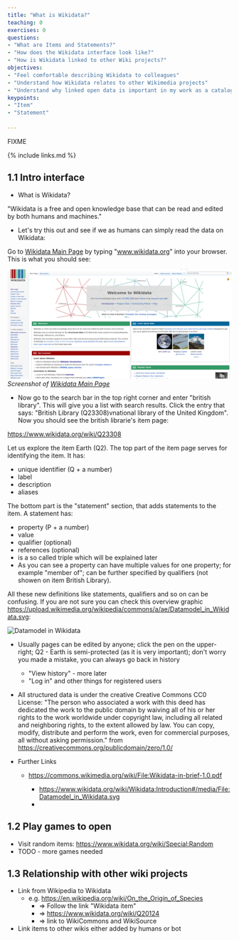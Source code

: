 ```yaml
---
title: "What is Wikidata?"
teaching: 0
exercises: 0
questions:
- "What are Items and Statements?"
- "How does the Wikidata interface look like?"
- "How is Wikidata linked to other Wiki projects?"
objectives:
- "Feel comfortable describing Wikidata to colleagues"
- "Understand how Wikidata relates to other Wikimedia projects"
- "Understand why linked open data is important in my work as a cataloging or teaching librarian"
keypoints:
- "Item"
- "Statement"

---
```

FIXME

{% include links.md %}

## 1.1 Intro interface ##
- What is Wikidata?

"Wikidata is a free and open knowledge base that can be read and edited by both humans and machines."
- Let's try this out and see if we as humans can simply read the data on Wikidata:

Go to [Wikidata Main Page](https://www.wikidata.org/wiki/Wikidata:Main_Page) by typing "www.wikidata.org" into your browser. This is what you should see:

![Wikidata_Main_Page](../fig/Wikidata_Main_Page.png)  
*Screenshot of [Wikidata Main Page](https://www.wikidata.org/wiki/Wikidata:Main_Page)*

- Now go to the search bar in the top right corner and enter "british library". This will give you a list with search results. Click the entry that says: "British Library (Q23308)vnational library of the United Kingdom". Now you should see the british librarie's item page:

https://www.wikidata.org/wiki/Q23308

Let us explore the item Earth (Q2). The top part of the item page serves for identifying the item. It has:
  - unique identifier (Q + a number)
  - label 
  - description
  - aliases
            
The bottom part is the "statement" section, that adds statements to the item. A statement has:
  - property (P + a number)
  - value
  - qualifier (optional)
  - references (optional)
  - is a so called triple which will be explained later
  - As you can see a property can have multiple values for one property; for example "member of"; can be further specified by qualifiers (not showen on item British Library).

All these new definitions like statements, qualifiers and so on can be confusing. If you are not sure you can check this overview graphic https://upload.wikimedia.org/wikipedia/commons/a/ae/Datamodel_in_Wikidata.svg:

![Datamodel in Wikidata](https://upload.wikimedia.org/wikipedia/commons/a/ae/Datamodel_in_Wikidata.svg)

- Usually pages can be edited by anyone; click the pen on the upper-right; Q2 - Earth is semi-protected (as it is very important); don't worry you made a mistake, you can always go back in history
    - "View history" - more later
    - "Log in" and other things for registered users

- All structured data is under the creative Creative Commons CC0 License:
"The person who associated a work with this deed has dedicated the work to the public domain by waiving all of his or her rights to the work worldwide under copyright law, including all related and neighboring rights, to the extent allowed by law. You can copy, modify, distribute and perform the work, even for commercial purposes, all without asking permission."
from https://creativecommons.org/publicdomain/zero/1.0/

- Further Links
    - https://commons.wikimedia.org/wiki/File:Wikidata-in-brief-1.0.pdf
        
        - https://www.wikidata.org/wiki/Wikidata:Introduction#/media/File:Datamodel_in_Wikidata.svg
        - 

## 1.2 Play games to open ##

- Visit random items: https://www.wikidata.org/wiki/Special:Random
- TODO - more games needed

## 1.3 Relationship with other wiki projects ##
- Link from Wikipedia to Wikidata
    - e.g. https://en.wikipedia.org/wiki/On_the_Origin_of_Species
        - => Follow the link "Wikidata item"
        - => https://www.wikidata.org/wiki/Q20124
        - => link to WikiCommons and WikiSource
-  Link items to other wikis either added by humans or bot
